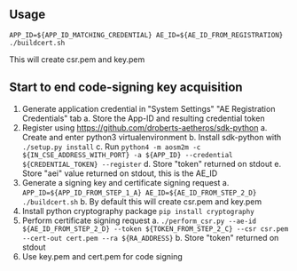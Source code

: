 ## Usage

    APP_ID=${APP_ID_MATCHING_CREDENTIAL} AE_ID=${AE_ID_FROM_REGISTRATION} ./buildcert.sh

This will create csr.pem and key.pem

## Start to end code-signing key acquisition

1. Generate application credential in "System Settings" "AE Registration Credentials" tab
    a. Store the App-ID and resulting credential token
2. Register using https://github.com/droberts-aetheros/sdk-python
    a. Create and enter python3 virtualenvironment
    b. Install sdk-python with `./setup.py install`
    c. Run `python4 -m aosm2m -c ${IN_CSE_ADDRESS_WITH_PORT} -a ${APP_ID} --credential ${CREDENTIAL_TOKEN} --register`
    d. Store "token" returned on stdout
    e. Store "aei" value returned on stdout, this is the AE_ID
3. Generate a signing key and certificate signing request
    a. `APP_ID=${APP_ID_FROM_STEP_1_A} AE_ID=${AE_ID_FROM_STEP_2_D} ./buildcert.sh`
    b. By default this will create csr.pem and key.pem
4. Install python cryptography package `pip install cryptography`
5. Perform certificate signing request
    a. `./perform_csr.py --ae-id ${AE_ID_FROM_STEP_2_D} --token ${TOKEN_FROM_STEP_2_C} --csr csr.pem --cert-out cert.pem --ra ${RA_ADDRESS}`
    b. Store "token" returned on stdout
6. Use key.pem and cert.pem for code signing
